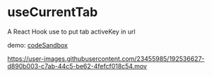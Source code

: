 # useCurrentTab 
A React Hook use to put tab activeKey in url

demo: [codeSandbox](https://codesandbox.io/s/use-current-tab-idznt2?file=/src/App.js)


https://user-images.githubusercontent.com/23455985/192536627-d890b003-c7ab-44c5-be62-4fefcf018c54.mov

